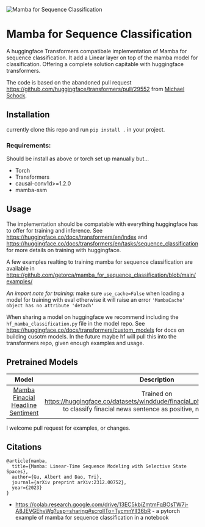 ![Mamba for Sequence Classification](https://raw.githubusercontent.com/getorca/mamba_for_sequence_classification/428b7a3f8ca1b990875de4fbf52a5cc7ce22f3d1/docs/mamba_for_sequence_classification_sm.jpeg)

# Mamba for Sequence Classification

A huggingface Transformers compatibale implementation of Mamba for sequence classification. It add a Linear layer on top of the mamba model for classification. Offering a complete solution capitable with huggingface transformers. 

The code is based on the abandoned pull request <https://github.com/huggingface/transformers/pull/29552> from [Michael Schock](https://github.com/mjschock).

## Installation

currently clone this repo and run `pip install .` in your project. 


### Requirements:

Should be install as above or torch set up manually but...
- Torch
- Transformers
- causal-conv1d>=1.2.0 
- mamba-ssm

## Usage

The implementation should be compatable with everything huggingface has to offer for training and inference. See <https://huggingface.co/docs/transformers/en/index> and <https://huggingface.co/docs/transformers/en/tasks/sequence_classification> for more details on training with huggingface. 

A few examples realting to training mamba for sequence classification are available in <https://github.com/getorca/mamba_for_sequence_classification/blob/main/examples/>

*An import note for training:* make sure `use_cache=False` when loading a model for training with eval otherwise it will raise an error `'MambaCache' object has no attribute 'detach'`

When sharing a model on huggingface we recommend including the `hf_mamba_classification.py` file in the model repo. See <https://huggingface.co/docs/transformers/custom_models> for docs on building cusotm models. In the future maybe hf will pull this into the transformers repo, given enough examples and usage.

## Pretrained Models

|     Model    | Description | Metric |
|:------------:|:-----------:|:------:|
| [Mamba Finacial Headline Sentiment](https://huggingface.co/winddude/mamba_finacial_phrasebank_sentiment) | Trained on <https://huggingface.co/datasets/winddude/finacial_pharsebank_66agree_split> to classify finacial news sentence as positive, neutral or negative.            | 0.84 accuracy       |

I welcome pull request for examples, or changes. 

## Citations

```
@article{mamba,
  title={Mamba: Linear-Time Sequence Modeling with Selective State Spaces},
  author={Gu, Albert and Dao, Tri},
  journal={arXiv preprint arXiv:2312.00752},
  year={2023}
}
```

- <https://colab.research.google.com/drive/13EC5kbiZmtmFqBOsTW7j-A8JEVGEhvWg?usp=sharing#scrollTo=TycmnYlI36bR> -  a pytorch example of mamba for sequence classification in a notebook
